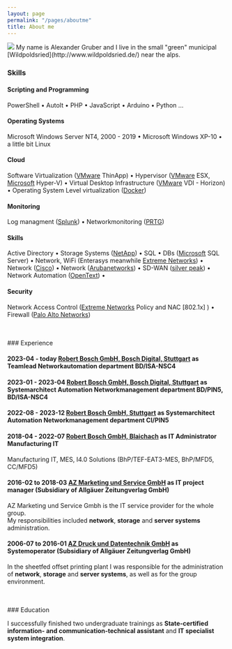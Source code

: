 ```yaml
---
layout: page
permalink: "/pages/aboutme"
title: About me
---
```


<img src="/assets/img/aboutme.jpg">
My name is Alexander Gruber and I live in the small "green" municipal [Wildpoldsried](http://www.wildpoldsried.de/) near the alps.

### <i class="fa fa-cubes" aria-hidden="true"></i> Skills

#### <i class="fa fa-code" aria-hidden="true"></i> Scripting and Programming

PowerShell &bull;
AutoIt &bull;
PHP &bull;
JavaScript &bull;
Arduino &bull;
Python
...

#### <i class="fa fa-terminal" aria-hidden="true"></i> Operating Systems

Microsoft Windows Server NT4, 2000 - 2019 &bull;
Microsoft Windows XP-10 &bull; a little bit Linux

#### <i class="fa fa-cloud" aria-hidden="true"></i> Cloud

Software Virtualization ([VMware](https://www.vmware.com/) ThinApp) &bull;
Hypervisor ([VMware](https://www.vmware.com/) ESX, [Microsoft](https://www.microsoft.com) Hyper-V) &bull;
Virtual Desktop Infrastructure ([VMware](https://www.vmware.com/) VDI - Horizon) &bull;
Operating System Level virtualization ([Docker](https://www.docker.com/))

#### <i class="fa fa-area-chart" aria-hidden="true"></i> Monitoring

Log managment ([Splunk](https://www.splunk.com/)) &bull;
Networkmonitoring ([PRTG](https://www.paessler.com))

#### <i class="fa fa-gears" aria-hidden="true"></i> Skills

Active Directory &bull;
Storage Systems ([NetApp](https://www.netapp.com/)) &bull;
SQL &bull;
DBs ([Microsoft](https://www.microsoft.com) SQL Server) &bull;
Network, WiFi (Enterasys meanwhile [Extreme Networks](https://www.extremenetworks.com/)) &bull;
Network ([Cisco](https://www.cisco.com/)) &bull;
Network ([Arubanetworks](https://www.arubanetworks.com/)) &bull;
SD-WAN ([silver peak](https://www.silver-peak.com/)) &bull;
Network Automation ([OpenText](https://www.opentext.com/)) &bull;

#### <i class="fa fa-filter" aria-hidden="true"></i> Security

Network Access Control ([Extreme Networks](https://www.extremenetworks.com/) Policy and NAC [802.1x] ) &bull;
Firewall ([Palo Alto Networks](https://www.paloaltonetworks.com/))

<br/>
<br/>
### <i class="fa fa-briefcase" aria-hidden="true"></i> Experience

#### <i class="fa fa-calendar" aria-hidden="true"></i> 2023-04 - today <i class="fa fa-building-o" aria-hidden="true"></i> [Robert Bosch GmbH, Bosch Digital, Stuttgart](https://www.bosch-digital.com/) as **Teamlead Networkautomation** department BD/ISA-NSC4

#### <i class="fa fa-calendar" aria-hidden="true"></i> 2023-01 - 2023-04 <i class="fa fa-building-o" aria-hidden="true"></i> [Robert Bosch GmbH, Bosch Digital, Stuttgart](https://www.bosch-digital.com/) as **Systemarchitect Automation Networkmanagement** department BD/PIN5, BD/ISA-NSC4

#### <i class="fa fa-calendar" aria-hidden="true"></i> 2022-08 - 2023-12 <i class="fa fa-building-o" aria-hidden="true"></i> [Robert Bosch GmbH, Stuttgart](https://www.bosch.de/) as **Systemarchitect Automation Networkmanagement** department CI/PIN5

#### <i class="fa fa-calendar" aria-hidden="true"></i> 2018-04 - 2022-07 <i class="fa fa-building-o" aria-hidden="true"></i> [Robert Bosch GmbH, Blaichach](https://www.bosch.de/) as **IT Administrator** Manufacturing IT

Manufacturing IT, MES, I4.0 Solutions (BhP/TEF-EAT3-MES, BhP/MFD5, CC/MFD5)

#### <i class="fa fa-calendar" aria-hidden="true"></i> 2016-02 to 2018-03 <i class="fa fa-building-o" aria-hidden="true"></i> [AZ Marketing und Service GmbH](https://www.all-in.de/) as **IT project manager** (Subsidiary of Allgäuer Zeitungverlag GmbH)

AZ Marketing und Service Gmbh is the IT service provider for the whole group.  
My responsibilities included **network**, **storage** and **server systems** administration.

#### <i class="fa fa-calendar" aria-hidden="true"></i> 2006-07 to 2016-01 <i class="fa fa-building-o" aria-hidden="true"></i> [AZ Druck und Datentechnik GmbH](https://www.az-druck.de/) as **Systemoperator** (Subsidiary of Allgäuer Zeitungverlag GmbH)

In the sheetfed offset printing plant I was responsible for the administration of **network**, **storage** and **server systems**, as well as for the group environment.

<br/>
<br/>
### <i class="fa fa-graduation-cap" aria-hidden="true"></i> Education

I successfully finished two undergraduate trainings as **State-certified information- and communication-technical assistant** and **IT specialist system integration**.
